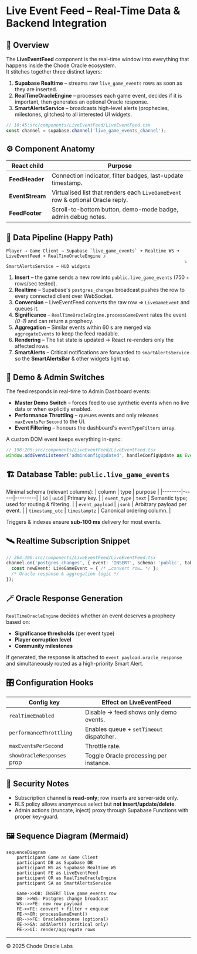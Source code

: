 # Live Event Feed – Real-Time Data & Backend Integration

## 📜 Overview
The **LiveEventFeed** component is the real-time window into everything that happens inside the Chode Oracle ecosystem.  
It stitches together three distinct layers:

1. **Supabase Realtime** – streams raw `live_game_events` rows as soon as they are inserted.
2. **RealTimeOracleEngine** – processes each game event, decides if it is important, then generates an optional Oracle response.
3. **SmartAlertsService** – broadcasts high-level alerts (prophecies, milestones, glitches) to all interested UI widgets.

```typescript
// 10:45:src/components/LiveEventFeed/LiveEventFeed.tsx
const channel = supabase.channel('live_game_events_channel');
```

## ⚙️ Component Anatomy
| React child | Purpose |
|-------------|---------|
| **FeedHeader** | Connection indicator, filter badges, last-update timestamp. |
| **EventStream** | Virtualised list that renders each `LiveGameEvent` row & optional Oracle reply. |
| **FeedFooter** | Scroll-to-bottom button, demo-mode badge, admin debug notes. |

## 🔄 Data Pipeline (Happy Path)
```
Player → Game Client → Supabase `live_game_events` ➜ Realtime WS ➜ LiveEventFeed ➜ RealTimeOracleEngine ⤴︎
                                                                    ⤵︎ SmartAlertsService → HUD widgets
```
1. **Insert** – the game sends a new row into `public.live_game_events` (750 + rows/sec tested).
2. **Realtime** – Supabase's `postgres_changes` broadcast pushes the row to every connected client over WebSocket.
3. **Conversion** – LiveEventFeed converts the raw row ⇒ `LiveGameEvent` and queues it.
4. **Significance** – `RealTimeOracleEngine.processGameEvent` rates the event *(0–1)* and can return a prophecy.
5. **Aggregation** – Similar events within 60 s are merged via `aggregateEvents` to keep the feed readable.
6. **Rendering** – The list state is updated → React re-renders only the affected rows.
7. **SmartAlerts** – Critical notifications are forwarded to `smartAlertsService` so the **SmartAlertsBar** & other widgets light up.

## 🧪 Demo & Admin Switches
The feed responds in real-time to Admin Dashboard events:

* **Master Demo Switch** – forces feed to use synthetic events when no live data or when explicitly enabled.
* **Performance Throttling** – queues events and only releases `maxEventsPerSecond` to the UI.
* **Event Filtering** – honours the dashboard's `eventTypeFilters` array.

A custom DOM event keeps everything in-sync:
```typescript
// 198:205:src/components/LiveEventFeed/LiveEventFeed.tsx
window.addEventListener('adminConfigUpdated', handleConfigUpdate as EventListener);
```

## 🏗️ Database Table: `public.live_game_events`
Minimal schema (relevant columns):
| column | type | purpose |
|--------|------|---------|
| `id` | `uuid` | Primary key. |
| `event_type` | `text` | Semantic type; used for routing & filtering. |
| `event_payload` | `jsonb` | Arbitrary payload per event. |
| `timestamp_utc` | `timestamptz` | Canonical ordering column. |

Triggers & indexes ensure **sub-100 ms** delivery for most events.

## 🛰️ Realtime Subscription Snippet
```typescript
// 264:306:src/components/LiveEventFeed/LiveEventFeed.tsx
channel.on('postgres_changes', { event: 'INSERT', schema: 'public', table: 'live_game_events' }, async (payload) => {
  const newEvent: LiveGameEvent = { /* …convert row… */ };
  /* Oracle response & aggregation logic */
});
```

## 🪄 Oracle Response Generation
`RealTimeOracleEngine` decides whether an event deserves a prophecy based on:
* **Significance thresholds** (per event type)
* **Player corruption level**
* **Community milestones**

If generated, the response is attached to `event_payload.oracle_response` and simultaneously routed as a high-priority Smart Alert.

## 🎛️ Configuration Hooks
| Config key | Effect on LiveEventFeed |
|------------|------------------------|
| `realTimeEnabled` | Disable → feed shows only demo events. |
| `performanceThrottling` | Enables queue + `setTimeout` dispatcher. |
| `maxEventsPerSecond` | Throttle rate. |
| `showOracleResponses` prop | Toggle Oracle processing per instance. |

## 🔐 Security Notes
* Subscription channel is **read-only**; row inserts are server-side only.
* RLS policy allows anonymous select but **not insert/update/delete**.
* Admin actions (truncate, inject) proxy through Supabase Functions with proper key-guard.

## 🖼️ Sequence Diagram (Mermaid)
```mermaid
sequenceDiagram
    participant Game as Game Client
    participant DB as Supabase DB
    participant WS as Supabase Realtime WS
    participant FE as LiveEventFeed
    participant OR as RealTimeOracleEngine
    participant SA as SmartAlertsService

    Game->>DB: INSERT live_game_events row
    DB-->>WS: Postgres change broadcast
    WS-->>FE: new row payload
    FE->>FE: convert + filter + enqueue
    FE->>OR: processGameEvent()
    OR-->>FE: OracleResponse (optional)
    FE->>SA: addAlert() (critical only)
    FE->>UI: render/aggregate rows
```

---
© 2025 Chode Oracle Labs 